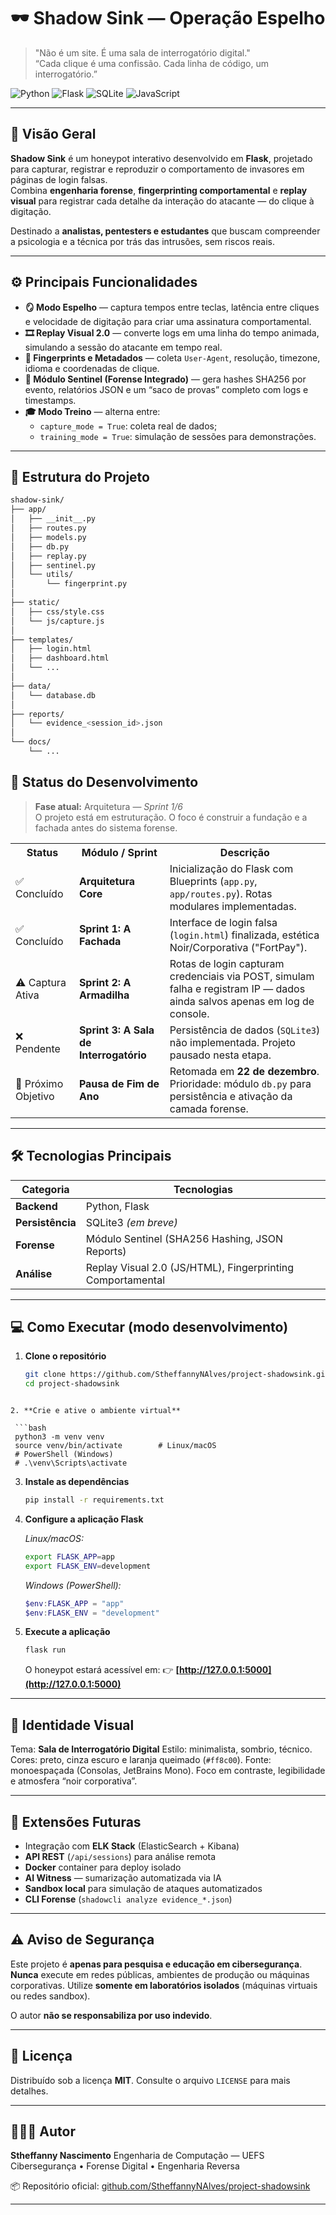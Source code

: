 # 🕶️ Shadow Sink — Operação Espelho

> "Não é um site. É uma sala de interrogatório digital."  
> “Cada clique é uma confissão. Cada linha de código, um interrogatório.”

![Python](https://img.shields.io/badge/python-3.9%2B-blue.svg?style=for-the-badge&logo=python&logoColor=white)
![Flask](https://img.shields.io/badge/flask-000000.svg?style=for-the-badge&logo=flask&logoColor=white)
![SQLite](https://img.shields.io/badge/sqlite-07405e.svg?style=for-the-badge&logo=sqlite&logoColor=white)
![JavaScript](https://img.shields.io/badge/javascript-323330.svg?style=for-the-badge&logo=javascript&logoColor=F7DF1E)

---

## 🧠 Visão Geral

**Shadow Sink** é um honeypot interativo desenvolvido em **Flask**, projetado para capturar, registrar e reproduzir o comportamento de invasores em páginas de login falsas.  
Combina **engenharia forense**, **fingerprinting comportamental** e **replay visual** para registrar cada detalhe da interação do atacante — do clique à digitação.

Destinado a **analistas, pentesters e estudantes** que buscam compreender a psicologia e a técnica por trás das intrusões, sem riscos reais.

---

## ⚙️ Principais Funcionalidades

- **🪞 Modo Espelho** — captura tempos entre teclas, latência entre cliques e velocidade de digitação para criar uma assinatura comportamental.  
- **🎞️ Replay Visual 2.0** — converte logs em uma linha do tempo animada, simulando a sessão do atacante em tempo real.  
- **🧩 Fingerprints e Metadados** — coleta `User-Agent`, resolução, timezone, idioma e coordenadas de clique.  
- **🧾 Módulo Sentinel (Forense Integrado)** — gera hashes SHA256 por evento, relatórios JSON e um “saco de provas” completo com logs e timestamps.  
- **🎓 Modo Treino** — alterna entre:
  - `capture_mode = True`: coleta real de dados;
  - `training_mode = True`: simulação de sessões para demonstrações.

---

## 🧩 Estrutura do Projeto

```bash
shadow-sink/
├── app/
│   ├── __init__.py
│   ├── routes.py
│   ├── models.py
│   ├── db.py
│   ├── replay.py
│   ├── sentinel.py
│   └── utils/
│       └── fingerprint.py
│
├── static/
│   ├── css/style.css
│   └── js/capture.js
│
├── templates/
│   ├── login.html
│   ├── dashboard.html
│   └── ...
│
├── data/
│   └── database.db
│
├── reports/
│   └── evidence_<session_id>.json
│
└── docs/
    └── ...
```



## 🚧 Status do Desenvolvimento

> **Fase atual:** Arquitetura — *Sprint 1/6*  
> O projeto está em estruturação. O foco é construir a fundação e a fachada antes do sistema forense.

<table>
  <tr>
    <th>Status</th>
    <th>Módulo / Sprint</th>
    <th>Descrição</th>
  </tr>
  <tr>
    <td>✅ Concluído</td>
    <td><b>Arquitetura Core</b></td>
    <td>Inicialização do Flask com Blueprints (<code>app.py</code>, <code>app/routes.py</code>). Rotas modulares implementadas.</td>
  </tr>
  <tr>
    <td>✅ Concluído</td>
    <td><b>Sprint 1: A Fachada</b></td>
    <td>Interface de login falsa (<code>login.html</code>) finalizada, estética Noir/Corporativa ("FortPay").</td>
  </tr>
  <tr>
    <td>⚠️ Captura Ativa</td>
    <td><b>Sprint 2: A Armadilha</b></td>
    <td>Rotas de login capturam credenciais via POST, simulam falha e registram IP — dados ainda salvos apenas em log de console.</td>
  </tr>
  <tr>
    <td>❌ Pendente</td>
    <td><b>Sprint 3: A Sala de Interrogatório</b></td>
    <td>Persistência de dados (<code>SQLite3</code>) não implementada. Projeto pausado nesta etapa.</td>
  </tr>
  <tr>
    <td>🎯 Próximo Objetivo</td>
    <td><b>Pausa de Fim de Ano</b></td>
    <td>Retomada em <b>22 de dezembro</b>. Prioridade: módulo <code>db.py</code> para persistência e ativação da camada forense.</td>
  </tr>
</table>

---

## 🛠️ Tecnologias Principais

| Categoria     | Tecnologias |
|----------------|-------------|
| **Backend** | Python, Flask |
| **Persistência** | SQLite3 *(em breve)* |
| **Forense** | Módulo Sentinel (SHA256 Hashing, JSON Reports) |
| **Análise** | Replay Visual 2.0 (JS/HTML), Fingerprinting Comportamental |

---

## 💻 Como Executar (modo desenvolvimento)

1. **Clone o repositório**

   ```bash
   git clone https://github.com/StheffannyNAlves/project-shadowsink.git
   cd project-shadowsink
  ```

2. **Crie e ative o ambiente virtual**

   ```bash
   python3 -m venv venv
   source venv/bin/activate        # Linux/macOS
   # PowerShell (Windows)
   # .\venv\Scripts\activate
   ```

3. **Instale as dependências**

   ```bash
   pip install -r requirements.txt
   ```

4. **Configure a aplicação Flask**

   *Linux/macOS:*

   ```bash
   export FLASK_APP=app
   export FLASK_ENV=development
   ```

   *Windows (PowerShell):*

   ```powershell
   $env:FLASK_APP = "app"
   $env:FLASK_ENV = "development"
   ```

5. **Execute a aplicação**

   ```bash
   flask run
   ```

   O honeypot estará acessível em:
   👉 **[http://127.0.0.1:5000](http://127.0.0.1:5000)**

---

## 🎨 Identidade Visual

Tema: **Sala de Interrogatório Digital**
Estilo: minimalista, sombrio, técnico.
Cores: preto, cinza escuro e laranja queimado (`#ff8c00`).
Fonte: monoespaçada (Consolas, JetBrains Mono).
Foco em contraste, legibilidade e atmosfera “noir corporativa”.

---

## 🔮 Extensões Futuras

* Integração com **ELK Stack** (ElasticSearch + Kibana)
* **API REST** (`/api/sessions`) para análise remota
* **Docker** container para deploy isolado
* **AI Witness** — sumarização automatizada via IA
* **Sandbox local** para simulação de ataques automatizados
* **CLI Forense** (`shadowcli analyze evidence_*.json`)

---

## ⚠️ Aviso de Segurança

Este projeto é **apenas para pesquisa e educação em cibersegurança**.
**Nunca** execute em redes públicas, ambientes de produção ou máquinas corporativas.
Utilize **somente em laboratórios isolados** (máquinas virtuais ou redes sandbox).

O autor **não se responsabiliza por uso indevido**.

---

## 📜 Licença

Distribuído sob a licença **MIT**.
Consulte o arquivo `LICENSE` para mais detalhes.

---

## 👩🏿‍💻 Autor

**Stheffanny Nascimento**
Engenharia de Computação — UEFS
Cibersegurança • Forense Digital • Engenharia Reversa

📦 Repositório oficial: [github.com/StheffannyNAlves/project-shadowsink](#)

---


